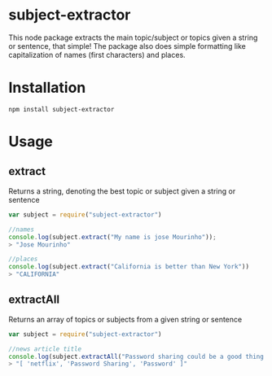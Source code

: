 # subject-extractor
This node package extracts the main topic/subject or topics given a string or sentence, that simple!
The package also does simple formatting like capitalization of names (first characters) and places.

# Installation
```npm install subject-extractor```

# Usage 
## extract
Returns a string, denoting the best topic or subject given a string or sentence
```javascript
var subject = require("subject-extractor")

//names
console.log(subject.extract("My name is jose Mourinho"));
> "Jose Mourinho"

//places
console.log(subject.extract("California is better than New York"))
> "CALIFORNIA"
```

## extractAll
Returns an array of topics or subjects from a given string or sentence
```javascript
var subject = require("subject-extractor")

//news article title
console.log(subject.extractAll("Password sharing could be a good thing for Netflix and Hulu"));
> "[ 'netflix', 'Password Sharing', 'Password' ]"
```